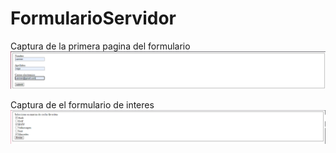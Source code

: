 # FormularioServidor

Captura de la primera pagina del formulario
![Image text](https://github.com/cvega159/FormularioServidor/blob/main/form1.PNG)


Captura de el formulario de interes
![Image text](https://github.com/cvega159/FormularioServidor/blob/main/form2.PNG)
